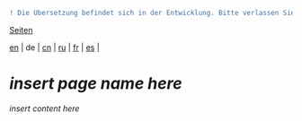 ```diff
! Die Übersetzung befindet sich in der Entwicklung. Bitte verlassen Sie sich auf die englische Originalversion.
```

[Seiten](https://github.com/syncloud/docs/blob/master/de/index.md#seiten)

[en](https://github.com/syncloud/platform/wiki/App-porting-guide) | 
de | 
[cn](https://github.com/syncloud/docs/blob/master/cn/content/App-porting-guide.md) | 
[ru](https://github.com/syncloud/docs/blob/master/ru/content/App-porting-guide.md) | 
[fr](https://github.com/syncloud/docs/blob/master/fr/content/App-porting-guide.md) | 
[es](https://github.com/syncloud/docs/blob/master/es/content/App-porting-guide.md) | 

# *insert page name here*

*insert content here*
